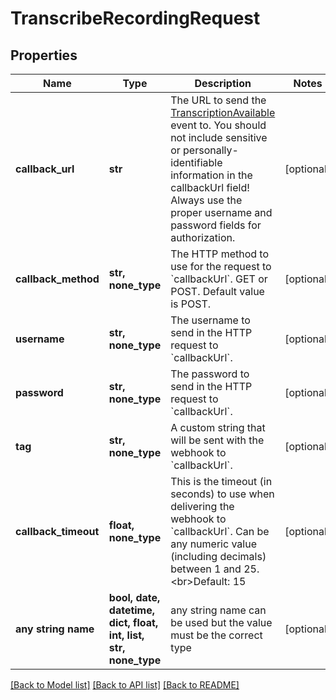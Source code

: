 # TranscribeRecordingRequest


## Properties
Name | Type | Description | Notes
------------ | ------------- | ------------- | -------------
**callback_url** | **str** | The URL to send the [TranscriptionAvailable](/docs/voice/webhooks/transcriptionAvailable) event to. You should not include sensitive or personally-identifiable information in the callbackUrl field! Always use the proper username and password fields for authorization. | [optional] 
**callback_method** | **str, none_type** | The HTTP method to use for the request to &#x60;callbackUrl&#x60;. GET or POST. Default value is POST. | [optional] 
**username** | **str, none_type** | The username to send in the HTTP request to &#x60;callbackUrl&#x60;. | [optional] 
**password** | **str, none_type** | The password to send in the HTTP request to &#x60;callbackUrl&#x60;. | [optional] 
**tag** | **str, none_type** | A custom string that will be sent with the webhook to &#x60;callbackUrl&#x60;. | [optional] 
**callback_timeout** | **float, none_type** | This is the timeout (in seconds) to use when delivering the webhook to &#x60;callbackUrl&#x60;. Can be any numeric value (including decimals) between 1 and 25.&lt;br&gt;Default: 15 | [optional] 
**any string name** | **bool, date, datetime, dict, float, int, list, str, none_type** | any string name can be used but the value must be the correct type | [optional]

[[Back to Model list]](../README.md#documentation-for-models) [[Back to API list]](../README.md#documentation-for-api-endpoints) [[Back to README]](../README.md)


